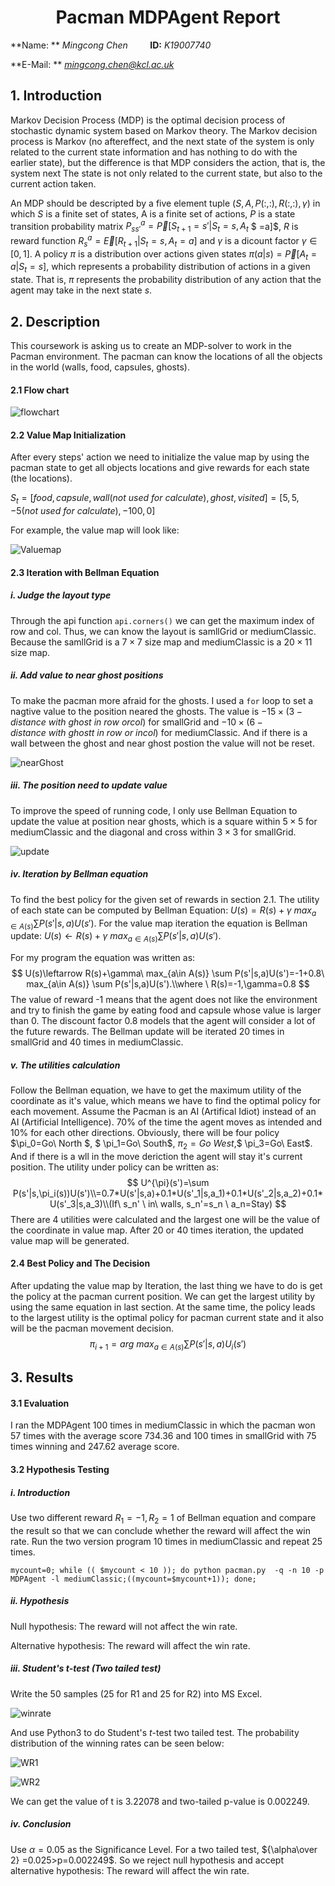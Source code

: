# <center>Pacman MDPAgent Report</center>

**Name: **  *Mingcong Chen* &nbsp;&nbsp;&nbsp;&nbsp;&nbsp;&nbsp;&nbsp;&nbsp;**ID:** *K19007740*

**E-Mail: ** *mingcong.chen@kcl.ac.uk*

## 1. Introduction

Markov Decision Process (MDP) is the optimal decision process of stochastic dynamic system based on Markov theory. The Markov decision process is Markov (no aftereffect, and the next state of the system is only related to the current state information and has nothing to do with the earlier state), but the difference is that MDP considers the action, that is, the system next The state is not only related to the current state, but also to the current action taken.

An MDP should be descripted by a five element tuple $(S, A, P(:,:), R(:,:), \gamma)$ in which $S$ is a finite set of states, A is a finite set of actions, $P$ is a state transition probability matrix $P_{ss'}^a=\vec{P}[S_{t+1}  = s' | S_t = s,A_t$ $ =a]$, $R$ is reward function $R_s^a = \vec{E}[R_{t+1}|S_t=s,A_t=a]$ and $\gamma$ is a dicount factor $\gamma \in [0,1]$. A policy $\pi$ is a distribution over actions given states $\pi(a|s)=\vec{P}[A_t=a|S_t=s]$, which represents a probability distribution of actions in a given state. That is, $\pi$ represents the probability distribution of any action that the agent may take in the next state $s$.

## 2. Description

This coursework is asking us to create an MDP-solver to work in the Pacman environment. The pacman can know the locations of all the objects in the world (walls, food, capsules, ghosts).

#### 2.1 Flow chart

![flowchart](./flowchart.png)

#### 2.2 Value Map Initialization

After every steps' action we need to initialize the value map by using the pacman state to get all objects locations and give rewards for each state (the locations). 

$S_t = [food, capsule, wall(not \ used \ for \ calculate), ghost, visited] = [5, 5, -5(not\ used\ for\ calculate), -100, 0]$

For example, the value map will look like:

![Valuemap](./valuemap.jpg)

#### 2.3 Iteration with Bellman Equation 

##### i. Judge the layout type

Through the api function ```api.corners()``` we can get the maximum index of row and col. Thus, we can know the layout is samllGrid or mediumClassic. Because the samllGrid is a $7\times7$ size map and mediumClassic is a $20\times11$ size map.

##### ii. Add value to near ghost positions

To make the pacman more afraid for the ghosts. I used a ```for``` loop to set a nagtive value to the position neared the ghosts. The value is $-15\times (3-distance\ with \ ghost\ in\ row \ or col)$ for smallGrid and $-10\times (6-distance\ with \ ghostt\ in\ row \ or \ in col)$ for mediumClassic. 	And if there is a wall between the ghost and near ghost postion the value will not be reset.

![nearGhost](./nearghost.png)

##### iii. The position need to update value

To improve the speed of running code, I only use Bellman Equation to update the value at position near ghosts, which is a square within $5\times 5$ for mediumClassic and the diagonal and cross within $3\times 3$ for smallGrid.

![update](./update.png)

##### iv.  Iteration by Bellman equation

To find the best policy for the given set of rewards in section 2.1. The utility of each state can be computed by Bellman Equation: $U(s)=R(s)+\gamma\ max_{a\in A(s)} \sum P(s'|s,a)U(s')$. For the value map iteration the equation is Bellman update: $U(s)\leftarrow R(s)+\gamma\ max_{a\in A(s)} \sum P(s'|s,a)U(s')$.

For my program the equation was written as:
$$
U(s)\leftarrow R(s)+\gamma\ max_{a\in A(s)} \sum P(s'|s,a)U(s')=-1+0.8\ max_{a\in A(s)} \sum P(s'|s,a)U(s').\\where \ R(s)=-1,\gamma=0.8
$$
The value of reward -1 means that the agent does not like the environment and try to finish the game by eating food and capsule whose value is larger than 0. The discount factor 0.8 models that the agent will consider a lot of the future rewards. The Bellman update will be iterated 20 times in smallGrid and 40 times in mediumClassic.

##### v. The utilities calculation

Follow the Bellman equation, we have to get the maximum utility of the coordinate as it's value, which means we have to find the optimal policy for each movement. Assume the Pacman is an AI (Artifical Idiot) instead of an AI (Artificial Intelligence). 70% of the time the agent moves as intended and 10% for each other directions. Obviously, there will be four policy $\pi_0=Go\ North $, $ \pi_1=Go\ South$, $\pi_2=Go\ West$,$ \pi_3=Go\ East$.  And if there is a wll in the move deriction the agent will stay it's current position. The utility under policy can be written as:
$$
U^{\pi}(s')=\sum P(s'|s,\pi_i(s))U(s')\\=0.7*U(s'|s,a)+0.1*U(s'_1|s,a_1)+0.1*U(s'_2|s,a_2)+0.1*U(s'_3|s,a_3)\\(If\ s_n' \ in\ walls, s_n'=s_n \ a_n=Stay)
$$
There are 4 utilities were calculated and the largest one will be the value of the coordinate in value map. After 20 or 40 times iteration, the updated value map will be generated.
#### 2.4 Best Policy and The Decision

After updating the value map by Iteration, the last thing we have to do is get the policy at the pacman current position. We can get the largest utility by using the same equation in last section.  At the same time, the policy leads to the largest utility is the optimal policy for pacman current state and it also will be the pacman movement decision.
$$
\pi_{i+1}=arg\ max_{a\in A(s)}\sum P(s'|s,a)U_i(s') 
$$
## 3. Results

#### 3.1 Evaluation

I ran the MDPAgent 100 times in mediumClassic in which the pacman won 57 times with the average score 734.36 and 100 times in smallGrid with 75 times winning and 247.62 average score.

#### 3.2 Hypothesis Testing

##### i. Introduction 

Use two different reward $R_1=-1,R_2=1$ of Bellman equation and compare the result so that we can conclude whether the reward will affect the win rate. Run the two version program 10 times in mediumClassic and repeat 25 times.

```shell
mycount=0; while (( $mycount < 10 )); do python pacman.py  -q -n 10 -p MDPAgent -l mediumClassic;((mycount=$mycount+1)); done;
```

##### ii. Hypothesis

Null hypothesis: The reward will not affect the win rate. 

Alternative hypothesis: The reward will affect the win rate.

##### iii. Student's *t*-test (Two tailed test)

Write the 50 samples (25 for R1 and 25 for R2) into MS Excel. 

![winrate](./waa.png)

And use Python3 to do  Student's *t*-test two tailed test. The probability distribution of the winning rates can be seen below:

![WR1](./figure_2.png)

 

![WR2](./figure_1.png)

We can get the value of t is 3.22078 and two-tailed p-value is 0.002249. 

##### iv. Conclusion

Use $\alpha =0.05$ as the Significance Level. For a two tailed test, ${\alpha\over 2} =0.025>p=0.002249$. So we reject null hypothesis and accept alternative hypothesis: The reward will affect the win rate.